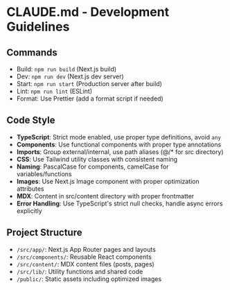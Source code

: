 # CLAUDE.md - Development Guidelines

## Commands
- Build: `npm run build` (Next.js build)
- Dev: `npm run dev` (Next.js dev server)
- Start: `npm run start` (Production server after build)
- Lint: `npm run lint` (ESLint)
- Format: Use Prettier (add a format script if needed)

## Code Style
- **TypeScript**: Strict mode enabled, use proper type definitions, avoid `any`
- **Components**: Use functional components with proper type annotations
- **Imports**: Group external/internal, use path aliases (@/* for src directory)
- **CSS**: Use Tailwind utility classes with consistent naming
- **Naming**: PascalCase for components, camelCase for variables/functions
- **Images**: Use Next.js Image component with proper optimization attributes
- **MDX**: Content in src/content directory with proper frontmatter
- **Error Handling**: Use TypeScript's strict null checks, handle async errors explicitly

## Project Structure
- `/src/app/`: Next.js App Router pages and layouts
- `/src/components/`: Reusable React components
- `/src/content/`: MDX content files (posts, pages)
- `/src/lib/`: Utility functions and shared code
- `/public/`: Static assets including optimized images